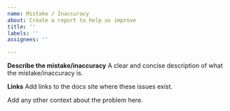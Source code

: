 ```yaml
---
name: Mistake / Inaccuracy
about: Create a report to help us improve
title: ''
labels: ''
assignees: ''

---
```


**Describe the mistake/inaccuracy**
A clear and concise description of what the mistake/inaccuracy is.

**Links**
Add links to the docs site where these issues exist.

Add any other context about the problem here.

